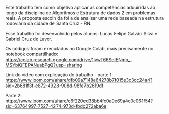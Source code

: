 Este trabalho tem como objetivo aplicar as competências adquiridas ao longo da disciplina de Algoritmos e Estrutura de dados 2 em problemas reais. A proposta escolhida foi a de analisar uma rede baseada na estrutura rodoviária da cidade de Santa Cruz - RN.

Esse trabalho foi desenvolvido pelos alunos: Lucas Felipe Galvão Silva e Gabriel Cruz de Lavor.

Os códigos foram executados no Google Colab, mais precisamente no notebook compartilhado: https://colab.research.google.com/drive/1ivwT66SdIENmb_-MSYbiQFEPANuabPgQ?usp=sharing

Link do vídeo com explicação do trabalho - parte 1:
https://www.loom.com/share/dfb09a7148e64278b7f015e3c3cc24a4?sid=2b681f3f-e872-4928-908d-98fe7b2619df

Parte 2:
https://www.loom.com/share/c6f220ed38bb4fc0a9e69a4c0c061f54?sid=63764997-7527-4274-973d-fbdc272aba6e